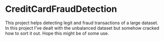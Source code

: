 # CreditCardFraudDetection
This project helps detecting legit and fraud transactions of a large dataset. In this project I've dealt with the unbalanced dataset but somehow cracked how to sort it out. Hope this might be of some use.
